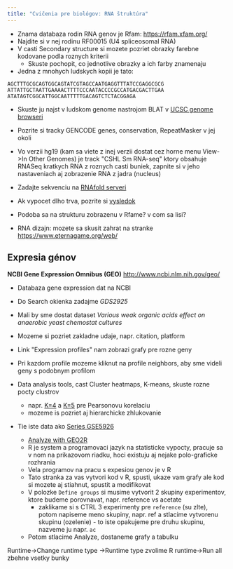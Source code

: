 ```yaml
---
title: "Cvičenia pre biológov: RNA štruktúra"
---
```


  - Znama databaza rodin RNA genov je Rfam: <https://rfam.xfam.org/>
  - Najdite si v nej rodinu RF00015 (U4 spliceosomal RNA)
  - V casti Secondary structure si mozete pozriet obrazky farebne
    kodovane podla roznych kriterii
      - Skuste pochopit, co jednotlive obrazky a ich farby znamenaju
  - Jedna z mnohych ludskych kopii je tato:

```
AGCTTTGCGCAGTGGCAGTATCGTAGCCAATGAGGTTTATCCGAGGCGCG
ATTATTGCTAATTGAAAACTTTTCCCAATACCCCGCCATGACGACTTGAA
ATATAGTCGGCATTGGCAATTTTTGACAGTCTCTACGGAGA
```

  - Skuste ju najst v ludskom genome nastrojom BLAT v [UCSC genome
    browseri](https://genome-euro.ucsc.edu)
  - Pozrite si tracky GENCODE genes, conservation, RepeatMasker v jej
    okoli
  - Vo verzii hg19 (kam sa viete z inej verzii dostat cez horne menu
    View-\>In Other Genomes) je track "CSHL Sm RNA-seq" ktory obsahuje
    RNASeq kratkych RNA z roznych casti buniek, zapnite si v jeho
    nastaveniach aj zobrazenie RNA z jadra (nucleus)
  - Zadajte sekvenciu na [RNAfold serveri](http://rna.tbi.univie.ac.at/cgi-bin/RNAWebSuite/RNAfold.cgi)
  - Ak vypocet dlho trva, pozrite si [vysledok](http://rna.tbi.univie.ac.at//cgi-bin/RNAWebSuite/RNAfold.cgi?PAGE=3&ID=Y1IkN39dt7)
  - Podoba sa na strukturu zobrazenu v Rfame? v com sa lisi?


  - RNA dizajn: mozete sa skusit zahrat na stranke
    <https://www.eternagame.org/web/>

## Expresia génov

**NCBI Gene Expression Omnibus (GEO)** <http://www.ncbi.nlm.nih.gov/geo/>

  - Databaza gene expression dat na NCBI
  - Do Search okienka zadajme *GDS2925*
  - Mali by sme dostat dataset *Various weak organic acids effect on
    anaerobic yeast chemostat cultures*
  - Mozeme si pozriet zakladne udaje, napr. citation, platform
  - Link "Expression profiles" nam zobrazi grafy pre rozne geny
  - Pri kazdom profile mozeme kliknut na profile neighbors, aby sme
    videli geny s podobnym profilom
  - Data analysis tools, cast Cluster heatmaps, K-means, skuste rozne
    pocty clustrov
      - napr.
        [K=4](http://www.ncbi.nlm.nih.gov/geo/gds/analyze/kmeans2.cgi?&ID=GDS2925&dist=1&method=0&PC=1&NC=5&k=4)
        a
        [K=5](http://www.ncbi.nlm.nih.gov/geo/gds/analyze/kmeans2.cgi?&ID=GDS2925&dist=1&method=0&PC=1&NC=5&k=5)
        pre Pearsonovu korelaciu
      - mozeme is pozriet aj hierarchicke zhlukovanie

   - Tie iste data ako [Series GSE5926](https://www.ncbi.nlm.nih.gov/geo/query/acc.cgi?acc=GSE5926)
      - [Analyze with GEO2R](https://www.ncbi.nlm.nih.gov/geo/geo2r/?acc=GSE5926
)
      - R je system a programovaci jazyk na statisticke vypocty, pracuje sa v nom na prikazovom riadku, hoci existuju aj nejake polo-graficke rozhrania
      - Vela programov na pracu s expesiou genov je v R
      - Tato stranka za vas vytvori kod v R, spusti, ukaze vam grafy ale kod si mozete aj stiahnut, spustit a modifikovat
      - V polozke `Define groups` si musime vytvorit 2 skupiny experimentov, ktore budeme porovnavat, napr. reference vs acetate
        - zaklikame si s CTRL 3 experimenty pre `reference` (su zlte), potom napiseme meno skupiny, napr. ref a stlacime vytvorenu skupinu (ozelenie)
	- to iste opakujeme pre druhu skupinu, nazveme ju napr. `ac`
      - Potom stlacime Analyze, dostaneme grafy a tabulku

Runtime-\>Change runtime type -\>Runtime type zvolime R
runtime->Run all zbehne vsetky bunky


